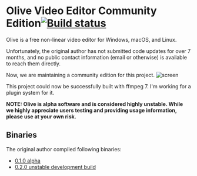 # Olive Video Editor Community Edition[![Build status](https://github.com/olive-editor/olive/workflows/CI/badge.svg?branch=master)](https://github.com/olive-editor/olive/actions?query=branch%3Amaster)

Olive is a free non-linear video editor for Windows, macOS, and Linux.

Unfortunately, the original author has not submitted code updates for over 7 months, and no public contact information (email or otherwise) is available to reach them directly.

Now, we are maintaining a community edition for this project.
![screen](https://olivevideoeditor.org/img/020-2.png)

This project could now be successfully built with ffmpeg 7. I'm working for a plugin system for it.

**NOTE: Olive is alpha software and is considered highly unstable. While we highly appreciate users testing and providing usage information, please use at your own risk.**

## Binaries
The original author compiled following binaries:
- [0.1.0 alpha](https://github.com/olive-editor/olive/releases/tag/0.1.0)
- [0.2.0 unstable development build](https://github.com/olive-editor/olive/releases/tag/0.2.0-nightly)